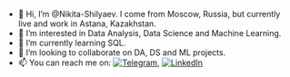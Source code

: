 - 👋 Hi, I’m @Nikita-Shilyaev. I come from Moscow, Russia, but currently live and work in Astana, Kazakhstan.
- 👀 I’m interested in Data Analysis, Data Science and Machine Learning.
- 🌱 I’m currently learning SQL.
- 💞️ I’m looking to collaborate on DA, DS and ML projects.
- 📫 You can reach me on: [![Telegram](https://rb.gy/xnawt)](https://t.me/n_shilyaev), [![LinkedIn](https://rb.gy/kabft)](https://www.linkedin.com/in/nikita-shilyaev/)
